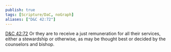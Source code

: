 ```yaml
---
publish: true
tags: [Scripture/DaC, noGraph]
aliases: ["D&C 42:72"]
---
```

[D&C 42:72](https://churchofjesuschrist.org/study/scriptures/dc-testament/dc/42?lang=eng&id=p72#p72) Or they are to receive a just remuneration for all their services, either a stewardship or otherwise, as may be thought best or decided by the counselors and bishop.
